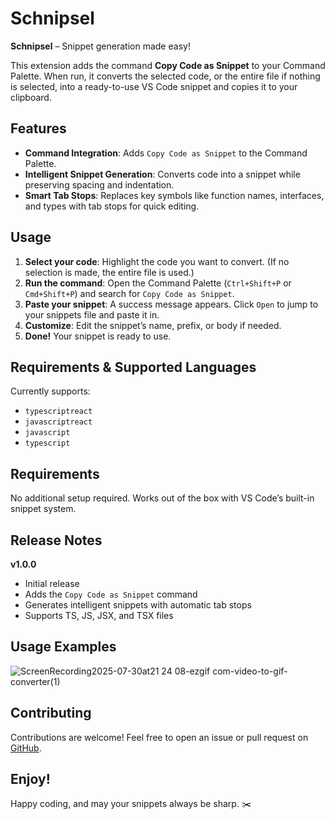 # Schnipsel

**Schnipsel** – Snippet generation made easy!

This extension adds the command **Copy Code as Snippet** to your Command Palette. When run, it converts the selected code, or the entire file if nothing is selected, into a ready-to-use VS Code snippet and copies it to your clipboard.

## Features

- **Command Integration**: Adds `Copy Code as Snippet` to the Command Palette.
- **Intelligent Snippet Generation**: Converts code into a snippet while preserving spacing and indentation.
- **Smart Tab Stops**: Replaces key symbols like function names, interfaces, and types with tab stops for quick editing.

## Usage

1. **Select your code**: Highlight the code you want to convert. (If no selection is made, the entire file is used.)
2. **Run the command**: Open the Command Palette (`Ctrl+Shift+P` or `Cmd+Shift+P`) and search for `Copy Code as Snippet`.
3. **Paste your snippet**: A success message appears. Click `Open` to jump to your snippets file and paste it in.
4. **Customize**: Edit the snippet’s name, prefix, or body if needed.
5. **Done!** Your snippet is ready to use.

## Requirements & Supported Languages

Currently supports:

- `typescriptreact`
- `javascriptreact`
- `javascript`
- `typescript`

## Requirements

No additional setup required. Works out of the box with VS Code’s built-in snippet system.

## Release Notes

**v1.0.0**

- Initial release
- Adds the `Copy Code as Snippet` command
- Generates intelligent snippets with automatic tab stops
- Supports TS, JS, JSX, and TSX files

## Usage Examples

![ScreenRecording2025-07-30at21 24 08-ezgif com-video-to-gif-converter(1)](https://github.com/user-attachments/assets/18301d88-5026-4623-bfe1-b438c67a38ba)

## Contributing

Contributions are welcome! Feel free to open an issue or pull request on [GitHub](https://github.com/bpetermann/vscode-schnipsel).

## Enjoy!

Happy coding, and may your snippets always be sharp. ✂️
